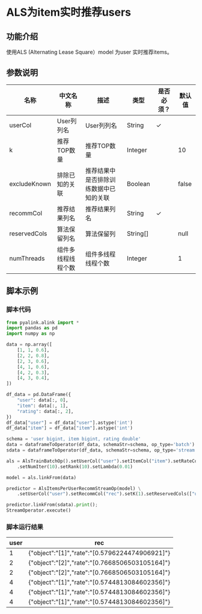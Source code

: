 # ALS为item实时推荐users

## 功能介绍
使用ALS (Alternating Lease Square）model 为user 实时推荐items。

## 参数说明

| 名称 | 中文名称 | 描述 | 类型 | 是否必须？ | 默认值 |
| --- | --- | --- | --- | --- | --- |
| userCol | User列列名 | User列列名 | String | ✓ |  |
| k | 推荐TOP数量 | 推荐TOP数量 | Integer |  | 10 |
| excludeKnown | 排除已知的关联 | 推荐结果中是否排除训练数据中已知的关联 | Boolean |  | false |
| recommCol | 推荐结果列名 | 推荐结果列名 | String | ✓ |  |
| reservedCols | 算法保留列名 | 算法保留列 | String[] |  | null |
| numThreads | 组件多线程线程个数 | 组件多线程线程个数 | Integer |  | 1 |


## 脚本示例
### 脚本代码

```python
from pyalink.alink import *
import pandas as pd
import numpy as np

data = np.array([
    [1, 1, 0.6],
    [2, 2, 0.8],
    [2, 3, 0.6],
    [4, 1, 0.6],
    [4, 2, 0.3],
    [4, 3, 0.4],
])

df_data = pd.DataFrame({
    "user": data[:, 0],
    "item": data[:, 1],
    "rating": data[:, 2],
})
df_data["user"] = df_data["user"].astype('int')
df_data["item"] = df_data["item"].astype('int')

schema = 'user bigint, item bigint, rating double'
data = dataframeToOperator(df_data, schemaStr=schema, op_type='batch')
sdata = dataframeToOperator(df_data, schemaStr=schema, op_type='stream')

als = AlsTrainBatchOp().setUserCol("user").setItemCol("item").setRateCol("rating") \
    .setNumIter(10).setRank(10).setLambda(0.01)

model = als.linkFrom(data)

predictor = AlsItemsPerUserRecommStreamOp(model) \
    .setUserCol("user").setRecommCol("rec").setK(1).setReservedCols(["user"])

predictor.linkFrom(sdata).print();
StreamOperator.execute()
```

### 脚本运行结果

user| rec
----|-------
1|	{"object":"[1]","rate":"[0.5796224474906921]"}
2|	{"object":"[2]","rate":"[0.7668506503105164]"}
2|	{"object":"[2]","rate":"[0.7668506503105164]"}
4|	{"object":"[1]","rate":"[0.5744813084602356]"}
4|	{"object":"[1]","rate":"[0.5744813084602356]"}
4|	{"object":"[1]","rate":"[0.5744813084602356]"}
